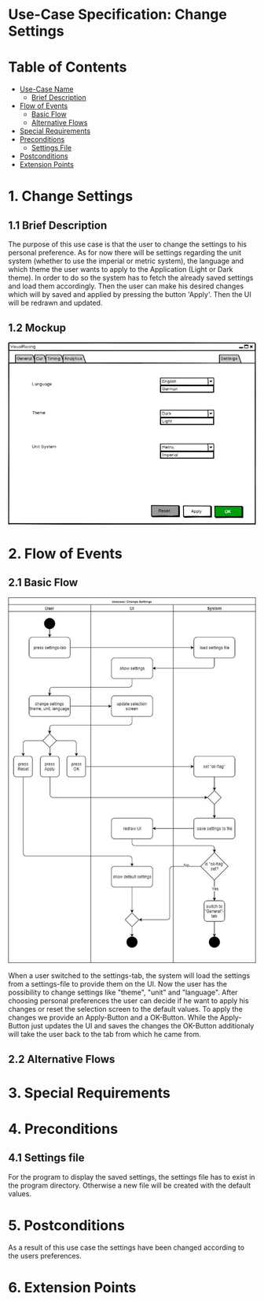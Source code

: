 # Use-Case Specification: Change Settings

# Table of Contents
- [Use-Case Name](#1-use-case-name)
    - [Brief Description](#11-brief-description)
- [Flow of Events](#2-flow-of-events)
    - [Basic Flow](#21-basic-flow)
    - [Alternative Flows](#22-alternative-flows)
- [Special Requirements](#3-special-requirements)
- [Preconditions](#4-preconditions)
    - [Settings File](#41-settings-file)
- [Postconditions](#5-postconditions)
- [Extension Points](#6-extension-points)

# 1. Change Settings
## 1.1 Brief Description
The purpose of this use case is that the user to change the settings to his personal preference.
As for now there will be settings regarding the unit system (whether to use the imperial or metric system), the language and which theme the user wants to apply to the Application (Light or Dark theme).
In order to do so the system has to fetch the already saved settings and load them accordingly. Then the user can make his desired changes which will by saved and applied by pressing the button 'Apply'. Then the UI will be redrawn and updated.

## 1.2 Mockup
![Change Settings Mockup](Mockup.png "Mockup")

# 2. Flow of Events
## 2.1 Basic Flow
![Change Settings UML](UML.jpg "UML")

When a user switched to the settings-tab, the system will load the settings from a settings-file to provide them on the UI. Now the user has the possibility to change settings like "theme", "unit" and "language". After choosing personal preferences the user can decide if he want to apply his changes or reset the selection screen to the default values. To apply the changes we provide an Apply-Button and a OK-Button. While the Apply-Button just updates the UI and saves the changes the OK-Button additionaly will take the user back to the tab from which he came from.

## 2.2 Alternative Flows


# 3. Special Requirements

# 4. Preconditions
## 4.1 Settings file
For the program to display the saved settings, the settings file has to exist in the program directory. Otherwise a new file will be created with the default values.

# 5. Postconditions
As a result of this use case the settings have been changed according to the users preferences.

# 6. Extension Points



